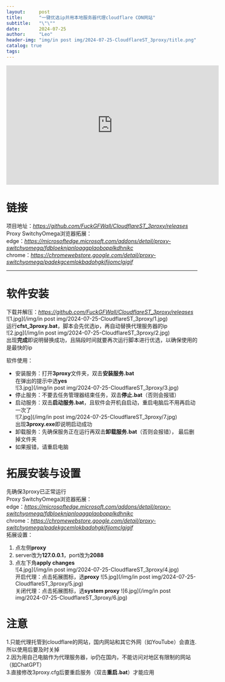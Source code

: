 ```yaml
---
layout:     post
title:      "一键优选ip并用本地服务器代理cloudflare CDN网站"
subtitle:   "\"\""
date:       2024-07-25
author:     "Leo"
header-img: "img/in post img/2024-07-25-CloudflareST_3proxy/title.png"
catalog: true
tags:
---
```




<iframe width="560" height="315" src="https://www.youtube.com/embed/i1LNGHy9uzU?si=3MD9WlPT6ClhERq1" title="一键优选ip并用本地服务器代理cloudflare CDN网站" frameborder="0" allow="accelerometer; autoplay; clipboard-write; encrypted-media; gyroscope; picture-in-picture; web-share" referrerpolicy="strict-origin-when-cross-origin" allowfullscreen></iframe>  

# 链接  
项目地址：*<a href="https://github.com/FuckGFWall/CloudflareST_3proxy/releases" target="_blank">https://github.com/FuckGFWall/CloudflareST_3proxy/releases</a>*  
Proxy SwitchyOmega浏览器拓展：  
edge：*<a href="https://microsoftedge.microsoft.com/addons/detail/proxy-switchyomega/fdbloeknjpnloaggplaobopplkdhnikc" target="_blank">https://microsoftedge.microsoft.com/addons/detail/proxy-switchyomega/fdbloeknjpnloaggplaobopplkdhnikc</a>*  
chrome：*<a href="https://chromewebstore.google.com/detail/proxy-switchyomega/padekgcemlokbadohgkifijomclgjgif" target="_blank">https://chromewebstore.google.com/detail/proxy-switchyomega/padekgcemlokbadohgkifijomclgjgif</a>*    

---

# 软件安装
下载并解压：*<a href="https://github.com/FuckGFWall/CloudflareST_3proxy/releases" target="_blank">https://github.com/FuckGFWall/CloudflareST_3proxy/releases</a>*  
![1.jpg](/img/in post img/2024-07-25-CloudflareST_3proxy/1.jpg)  
运行**cfst_3proxy.bat**，脚本会先优选ip，再自动替换代理服务器的ip  
![2.jpg](/img/in post img/2024-07-25-CloudflareST_3proxy/2.jpg)  
出现**完成**即说明替换成功，且隔段时间就要再次运行脚本进行优选，以确保使用的是最快的ip   
   
软件使用：  
- 安装服务：打开**3proxy**文件夹，双击**安装服务.bat**  
在弹出的提示中选**yes**  
![3.jpg](/img/in post img/2024-07-25-CloudflareST_3proxy/3.jpg)   
- 停止服务：不要去任务管理器结束任务，双击**停止.bat**（否则会报错）     
- 启动服务：双击**启动服务.bat**，且软件会开机自启动，重启电脑后不用再启动一次了  
![7.jpg](/img/in post img/2024-07-25-CloudflareST_3proxy/7.jpg)  
出现**3proxy.exe**即说明启动成功  
- 卸载服务：先确保服务正在运行再双击**卸载服务.bat**（否则会报错）， 最后删掉文件夹  
- 如果报错，请重启电脑  
# 拓展安装与设置
先确保3proxy已正常运行   
Proxy SwitchyOmega浏览器拓展：  
edge：*<a href="https://microsoftedge.microsoft.com/addons/detail/proxy-switchyomega/fdbloeknjpnloaggplaobopplkdhnikc" target="_blank">https://microsoftedge.microsoft.com/addons/detail/proxy-switchyomega/fdbloeknjpnloaggplaobopplkdhnikc</a>*  
chrome：*<a href="https://chromewebstore.google.com/detail/proxy-switchyomega/padekgcemlokbadohgkifijomclgjgif" target="_blank">https://chromewebstore.google.com/detail/proxy-switchyomega/padekgcemlokbadohgkifijomclgjgif</a>*    
拓展设置：  
1. 点左侧**proxy**  
2. server改为**127.0.0.1**，port改为**2088**  
3. 点左下角**apply changes**  
![4.jpg](/img/in post img/2024-07-25-CloudflareST_3proxy/4.jpg)  
开启代理：点击拓展图标，选**proxy**
![5.jpg](/img/in post img/2024-07-25-CloudflareST_3proxy/5.jpg)  
关闭代理：点击拓展图标，选**system proxy**
![6.jpg](/img/in post img/2024-07-25-CloudflareST_3proxy/6.jpg)   
# 注意   
1.只能代理托管到cloudflare的网站，国内网站和其它外网（如YouTube）会直连. 所以使用后要及时关掉  
2.因为用自己电脑作为代理服务器，ip仍在国内，不能访问对地区有限制的网站（如ChatGPT）     
3.直接修改3proxy.cfg后要重启服务（双击**重启.bat**）才能应用   
   

